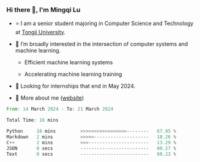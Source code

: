 ### Hi there 👋, I'm Mingqi Lu

- :star: I am a senior student majoring in Computer Science and Technology at [Tongji University](https://en.tongji.edu.cn/p/#/).

- :thinking: I’m broadly interested in the intersection of computer systems and machine learning.

  - Efficient machine learning systems

  - Accelerating machine learning training

- :seedling: Looking for internships that end in May 2024.

- 💬 More about me ([website](https://lmqqqqqq.github.io/))

<!--START_SECTION:waka-->

```rust
From: 14 March 2024 - To: 21 March 2024

Total Time: 16 mins

Python     10 mins         >>>>>>>>>>>>>>>>>--------   67.95 %
Markdown   2 mins          >>>>>--------------------   18.26 %
C++        2 mins          >>>----------------------   13.29 %
JSON       0 secs          -------------------------   00.27 %
Text       0 secs          -------------------------   00.23 %
```

<!--END_SECTION:waka-->

